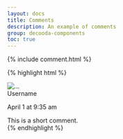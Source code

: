 ```yaml
---
layout: docs
title: Comments
description: An example of comments
group: decooda-components
toc: true
---
```

<div class="mb-3" style="max-width:50rem">
{% include comment.html %}
</div>

{% highlight html %}
<div class="card-body">
  <div class="d-inline-flex w-100">
    <img class="rounded-circle mr-1 align-self-start" src="..."  alt="...">
    <div class="d-inline-flex flex-column align-items-start justify-content-center ml-3">
      <span class="mb-1">Username</span>
      <p class="text-muted small mb-2">April 1 at 9:35 am</p>
      <div class="p-3 comment bg-light rounded">
        This is a short comment.
      </div>
    </div>
  </div>
</div>
{% endhighlight %}
